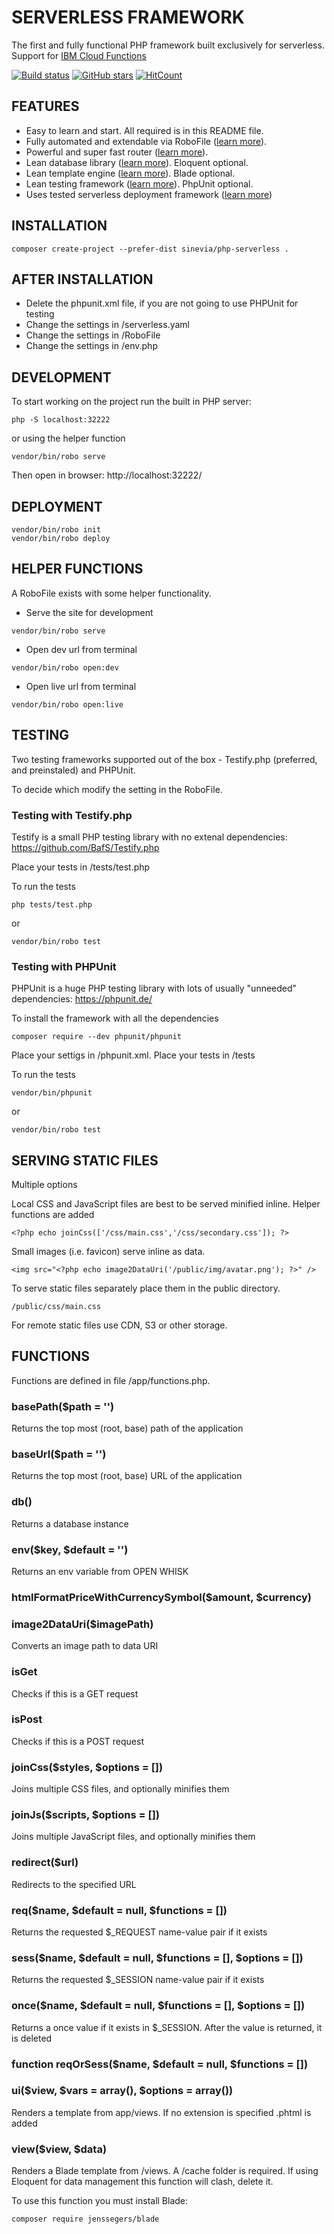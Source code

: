 # SERVERLESS FRAMEWORK

The first and fully functional PHP framework built exclusively for serverless. Support for [IBM Cloud Functions](https://www.ibm.com/uk-en/cloud/functions)

[![Build status][build-status-master-image]][build-status-master]
[![GitHub stars](https://img.shields.io/github/stars/Sinevia/php-serverless.svg?style=social&label=Star&maxAge=2592000)](https://GitHub.com/Sinevia/php-serverless/stargazers/)
[![HitCount](http://hits.dwyl.io/Sinevia/badges.svg)](http://hits.dwyl.io/Sinevia/badges)

[build-status-master]: https://travis-ci.com/Sinevia/php-serverless
[build-status-master-image]: https://api.travis-ci.com/Sinevia/php-serverless.svg?branch=master

## FEATURES ##

- Easy to learn and start. All required is in this README file.
- Fully automated and extendable via RoboFile ([learn more](https://robo.li/)).
- Powerful and super fast router ([learn more](https://github.com/mrjgreen/phroute)).
- Lean database library ([learn more](https://github.com/Sinevia/php-library-sqldb)). Eloquent optional.
- Lean template engine ([learn more](https://github.com/Sinevia/php-library-template)). Blade optional.
- Lean testing framework ([learn more](https://github.com/BafS/Testify.php)). PhpUnit optional.
- Uses tested serverless deployment framework ([learn more](https://serverless.com/))



## INSTALLATION ##
```
composer create-project --prefer-dist sinevia/php-serverless .
```

## AFTER INSTALLATION ##
- Delete the phpunit.xml file, if you are not going to use PHPUnit for testing
- Change the settings in /serverless.yaml
- Change the settings in /RoboFile
- Change the settings in /env.php


## DEVELOPMENT ##

To start working on the project run the built in PHP server:

```
php -S localhost:32222
```

or using the helper function

```
vendor/bin/robo serve
```

Then open in browser: http://localhost:32222/


## DEPLOYMENT ##
```
vendor/bin/robo init
vendor/bin/robo deploy
```

## HELPER FUNCTIONS ##

A RoboFile exists with some helper functionality. 

- Serve the site for development

```
vendor/bin/robo serve
```

- Open dev url from terminal

```
vendor/bin/robo open:dev
```

- Open live url from terminal

```
vendor/bin/robo open:live
```

## TESTING ##

Two testing frameworks supported out of the box - Testify.php (preferred, and preinstaled) and PHPUnit.

To decide which modify the setting in the RoboFile.

### Testing with Testify.php ###

Testify is a small PHP testing library with no extenal dependencies: https://github.com/BafS/Testify.php

Place your tests in /tests/test.php

To run the tests

```
php tests/test.php
```
or
```
vendor/bin/robo test
```

### Testing with PHPUnit ###

PHPUnit is a huge PHP testing library with lots of usually "unneeded" dependencies: https://phpunit.de/

To install the framework with all the dependencies

```
composer require --dev phpunit/phpunit
```

Place your settigs in /phpunit.xml. Place your tests in /tests

To run the tests

```
vendor/bin/phpunit
```
or
```
vendor/bin/robo test
```


## SERVING STATIC FILES ##

Multiple options

Local CSS and JavaScript files are best to be served minified inline. Helper functions are added

```
<?php echo joinCss(['/css/main.css','/css/secondary.css']); ?>
```

Small images (i.e. favicon) serve inline as data.

```
<img src="<?php echo image2DataUri('/public/img/avatar.png'); ?>" />
```

To serve static files separately place them in the public directory.

```
/public/css/main.css
```

For remote static files use CDN, S3 or other storage.


## FUNCTIONS ##

Functions are defined in file /app/functions.php.

### basePath($path = '') ###

Returns the top most (root, base) path of the application

### baseUrl($path = '') ###
Returns the top most (root, base) URL of the application

### db() ###
Returns a database instance


### env($key, $default = '') ###
Returns an env variable from OPEN WHISK

### htmlFormatPriceWithCurrencySymbol($amount, $currency) ###

### image2DataUri($imagePath) ###
Converts an image path to data URI

### isGet ###
Checks if this is a GET request

### isPost ###
Checks if this is a POST request

### joinCss($styles, $options = []) ###
Joins multiple CSS files, and optionally minifies them

### joinJs($scripts, $options = []) ###
Joins multiple JavaScript files, and optionally minifies them

### redirect($url) ###
Redirects to the specified URL

### req($name, $default = null, $functions = []) ###
Returns the requested $_REQUEST name-value pair if it exists

### sess($name, $default = null, $functions = [], $options = []) ###
Returns the requested $_SESSION name-value pair if it exists

### once($name, $default = null, $functions = [], $options = []) ###
Returns a once value if it exists in $_SESSION. After the value is returned, it is deleted

### function reqOrSess($name, $default = null, $functions = []) ###

### ui($view, $vars = array(), $options = array()) ###
Renders a template from app/views. If no extension is specified .phtml is added

### view($view, $data) ###
Renders a Blade template from /views. A /cache folder is required. If using Eloquent for data management this function will clash, delete it.

To use this function you must install Blade:
```
composer require jenssegers/blade
```
